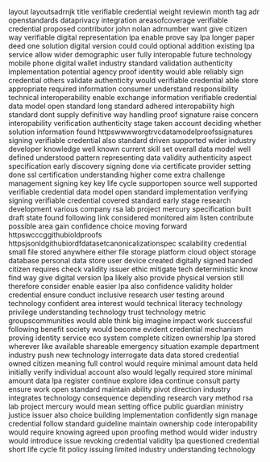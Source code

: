 layout layoutsadrnjk title verifiable credential weight reviewin month tag adr openstandards dataprivacy integration areasofcoverage verifiable credential proposed contributor john nolan adrnumber want give citizen way verifiable digital representation lpa enable prove say lpa longer paper deed one solution digital version could could optional addition existing lpa service allow wider demographic user fully interopable future technology mobile phone digital wallet industry standard validation authenticity implementation potential agency proof identity would able reliably sign credential others validate authenticity would verifiable credential able store appropriate required information consumer understand responsibility technical interoperability enable exchange information verifiable credential data model open standard long standard adhered interopability high standard dont supply definitive way handling proof signature raise concern interopability verification authenticity stage taken account deciding whether solution information found httpswwwworgtrvcdatamodelproofssignatures signing verifiable credential also standard driven supported wider industry developer knowledge well known current skill set overall data model well defined understood pattern representing data validity authenticity aspect specification early discovery signing done via certificate provider setting done ssl certification understanding higher come extra challenge management signing key key life cycle supportopen source well supported verifiable credential data model open standard implementation verifying signing verifiable credential covered standard early stage research development various company rsa lab project mercury specification built draft state found following link considered monitored aim listen contribute possible area gain confidence choice moving forward httpswcccggithubioldproofs httpsjsonldgithubiordfdatasetcanonicalizationspec scalability credential small file stored anywhere either file storage platform cloud object storage database personal data store user device created digitally signed handed citizen requires check validity issuer ethic mitigate tech deterministic know find way give digital version lpa likely also provide physical version still therefore consider enable easier lpa also confidence validity holder credential ensure conduct inclusive research user testing around technology confident area interest would technical literacy technology privilege understanding technology trust technology metric groupscommunities would able think big imagine impact work successful following benefit society would become evident credential mechanism proving identity service eco system complete citizen ownership lpa stored wherever like available shareable emergency situation example department industry push new technology interrogate data data stored credential owned citizen meaning full control would require minimal amount data held initially verify individual account also would legally required store minimal amount data lpa register continue explore idea continue consult party ensure work open standard maintain ability pivot direction industry integrates technology consequence depending research vary method rsa lab project mercury would mean setting office public guardian ministry justice issuer also choice building implementation confidently sign manage credential follow standard guideline maintain ownership code interopability would require knowing agreed upon proofing method would wider industry would introduce issue revoking credential validity lpa questioned credential short life cycle fit policy issuing limited industry understanding technology